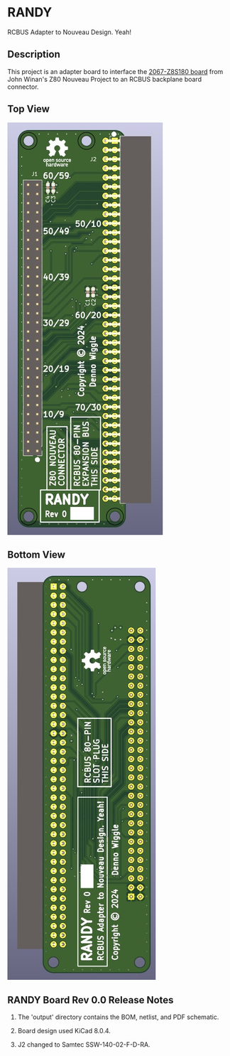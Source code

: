# RANDY
RCBUS Adapter to Nouveau Design. Yeah!

## Description
This project is an adapter board to interface the [2067-Z8S180 board](https://github.com/johnwinans/2067-Z8S180) from John Winan's Z80 Nouveau Project to an RCBUS backplane board connector.

## Top View
![RANDY Top View Board Image](output/RANDY_V0_3d_Top.jpg "Top View of the RCBUS Adapter to Nouveau Design - Yeah! board.")

## Bottom View
![RANDY Bottom View Board Image](output/RANDY_V0_3d_Bottom.jpg "Bottom View of the RCBUS Adapter to Nouveau Design - Yeah! board.")

## RANDY Board Rev 0.0 Release Notes

1. The 'output' directory contains the BOM, netlist, and PDF schematic.

2. Board design used KiCad 8.0.4.

3. J2 changed to Samtec SSW-140-02-F-D-RA.
